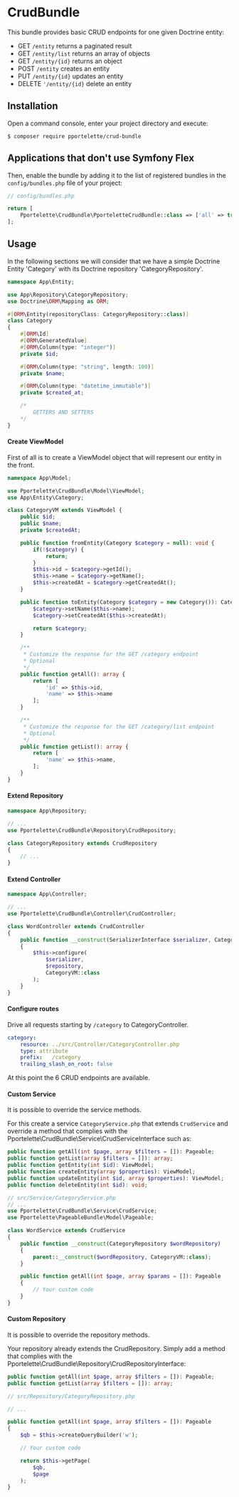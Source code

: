 CrudBundle
==============

This bundle provides basic CRUD endpoints for one given Doctrine entity:

- GET `/entity` returns a paginated result
- GET `/entity/list` returns an array of objects
- GET `/entity/{id}` returns an object
- POST `/entity` creates an entity
- PUT `/entity/{id}` updates an entity
- DELETE `'/entity/{id}` delete an entity


Installation
------------

Open a command console, enter your project directory and execute:

```console
$ composer require pportelette/crud-bundle
```

Applications that don't use Symfony Flex
----------------------------------------

Then, enable the bundle by adding it to the list of registered bundles
in the `config/bundles.php` file of your project:

```php
// config/bundles.php

return [
    Pportelette\CrudBundle\PporteletteCrudBundle::class => ['all' => true],
];
```

Usage
-----

In the following sections we will consider that we have a simple Doctrine Entity 'Category' with its Doctrine repository 'CategoryRepository'.

```php
namespace App\Entity;

use App\Repository\CategoryRepository;
use Doctrine\ORM\Mapping as ORM;

#[ORM\Entity(repositoryClass: CategoryRepository::class)]
class Category
{ 
    #[ORM\Id]
    #[ORM\GeneratedValue]
    #[ORM\Column(type: "integer")]
    private $id;

    #[ORM\Column(type: "string", length: 100)]
    private $name;

    #[ORM\Column(type: "datetime_immutable")]
    private $created_at;

    /*
        GETTERS AND SETTERS
    */
}
```

#### Create ViewModel
First of all is to create a ViewModel object that will represent our entity in the front.

```php
namespace App\Model;

use Pportelette\CrudBundle\Model\ViewModel;
use App\Entity\Category;

class CategoryVM extends ViewModel {
    public $id;
    public $name;
    private $createdAt;

    public function fromEntity(Category $category = null): void {
        if(!$category) {
            return;
        }
        $this->id = $category->getId();
        $this->name = $category->getName();
        $this->createdAt = $category->getCreatedAt();
    }

    public function toEntity(Category $category = new Category()): Category {
        $category->setName($this->name);
        $category->setCreatedAt($this->createdAt);

        return $category;
    }

    /**
     * Customize the response for the GET /category endpoint
     * Optional
     */
    public function getAll(): array {
        return [
            'id' => $this->id,
            'name' => $this->name
        ];
    }

    /**
     * Customize the response for the GET /category/list endpoint
     * Optional
     */
    public function getList(): array {
        return [
            'name' => $this->name,
        ];
    }
}
```
#### Extend Repository
```php
namespace App\Repository;

// ...
use Pportelette\CrudBundle\Repository\CrudRepository;

class CategoryRepository extends CrudRepository
{
    // ...
}
```

#### Extend Controller
```php
namespace App\Controller;

// ...
use Pportelette\CrudBundle\Controller\CrudController;

class WordController extends CrudController
{
    public function __construct(SerializerInterface $serializer, CategoryRepository $repository)
    {
        $this->configure(
            $serializer,
            $repository, 
            CategoryVM::class
        );
    }
}
```

#### Configure routes
Drive all requests starting by `/category` to CategoryController.

```yaml
category:
    resource: ../src/Controller/CategoryController.php
    type: attribute
    prefix:   /category
    trailing_slash_on_root: false
```

At this point the 6 CRUD endpoints are available.

#### Custom Service
It is possible to override the service methods.

For this create a service `CategoryService.php` that extends `CrudService` and override a method that complies with the Pportelette\CrudBundle\Service\CrudServiceInterface such as:
```php
public function getAll(int $page, array $filters = []): Pageable;
public function getList(array $filters = []): array;
public function getEntity(int $id): ViewModel;
public function createEntity(array $properties): ViewModel;
public function updateEntity(int $id, array $properties): ViewModel;
public function deleteEntity(int $id): void;
```

```php
// src/Service/CategoryService.php
// ...
use Pportelette\CrudBundle\Service\CrudService;
use Pportelette\PageableBundle\Model\Pageable;

class WordService extends CrudService
{
    public function __construct(CategoryRepository $wordRepository)
    {
        parent::__construct($wordRepository, CategoryVM::class);
    }

    public function getAll(int $page, array $params = []): Pageable
    {    
        // Your custom code
    }
}
```

#### Custom Repository
It is possible to override the repository methods.

Your repository already extends the CrudRepository. Simply add a method that complies with the Pportelette\CrudBundle\Repository\CrudRepositoryInterface:
```php
public function getAll(int $page, array $filters = []): Pageable;
public function getList(array $filters = []): array;
```


```php
// src/Repository/CategoryRepository.php

// ...

public function getAll(int $page, array $filters = []): Pageable
{
    $qb = $this->createQueryBuilder('w');

    // Your custom code

    return $this->getPage(
        $qb,
        $page
    );
}
```
